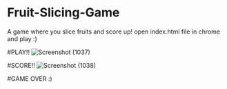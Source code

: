 # Fruit-Slicing-Game
A game where you slice fruits and score up!
open index.html file in chrome and play :)

#PLAY!!
![Screenshot (1037)](https://user-images.githubusercontent.com/64193298/180661928-72870746-513b-4b74-a096-3e97b7a14e13.png)


#SCORE!!
![Screenshot (1038)](https://user-images.githubusercontent.com/64193298/180661952-b600e94f-b67a-42ed-ba26-f0d68591f899.png)

#GAME OVER :)

